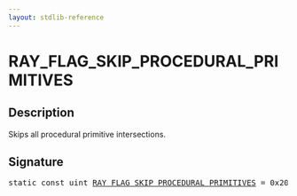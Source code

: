 ```yaml
---
layout: stdlib-reference
---
```


# RAY_FLAG_SKIP_PROCEDURAL_PRIMITIVES

## Description

Skips all procedural primitive intersections.


## Signature
<pre>
<span class='code_keyword'>static</span> <span class='code_keyword'>const</span> <span class="code_keyword">uint</span> <a href="ray_flag_skip_procedural_primitives-01245679abcefghijklmnpqrstuvwxy.html" class="code_var">RAY_FLAG_SKIP_PROCEDURAL_PRIMITIVES</a> = 0x200;
</pre>

